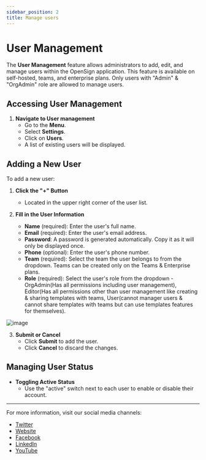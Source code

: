 ```yaml
---
sidebar_position: 2
title: Manage users
---
```


# User Management

The **User Management** feature allows administrators to add, edit, and manage users within the OpenSign application. This feature is available on self-hosted, teams, and enterprise plans. Only users with "Admin" & "OrgAdmin" role are allowed to manage users.

## Accessing User Management

1. **Navigate to User management**
   - Go to the **Menu**.
   - Select **Settings**.
   - Click on **Users**.
   - A list of existing users will be displayed.

## Adding a New User

To add a new user:

1. **Click the "+" Button**
   - Located in the upper right corner of the user list.

2. **Fill in the User Information**
   - **Name** (required): Enter the user's full name.
   - **Email** (required): Enter the user's email address.
   - **Password**: A password is generated automatically. Copy it as it will only be displayed once.
   - **Phone** (optional): Enter the user's phone number.
   - **Team** (required): Select the team the user belongs to from the dropdown. Teams can be created only on the Teams & Enterprise plans.
   - **Role** (required): Select the user's role from the dropdown - OrgAdmin(Has all permissions including user management), Editor(Has all permissions other than user management like creating & sharing templates with teams, User(cannot manager users & cannot share templates with teams but can use templates features for themselves).

![image](https://github.com/user-attachments/assets/d8c3c94e-842d-4f97-bfbc-8a63fc8d62c3)

3. **Submit or Cancel**
   - Click **Submit** to add the user.
   - Click **Cancel** to discard the changes.

## Managing User Status

- **Toggling Active Status**
  - Use the "active" switch next to each user to enable or disable their account.

---

For more information, visit our social media channels:
- [Twitter](https://twitter.com/OpenSignHQ)
- [Website](http://www.opensignlabs.com)
- [Facebook](https://www.facebook.com/profile.php?id=61551030403669)
- [LinkedIn](https://www.linkedin.com/company/opensignhq/)
- [YouTube](https://www.youtube.com/@opensignhq)

